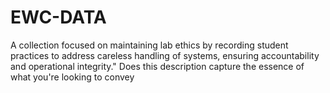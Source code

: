 # EWC-DATA
 A collection focused on maintaining lab ethics by recording student practices to address careless handling of systems, ensuring accountability and operational integrity."  Does this description capture the essence of what you're looking to convey
